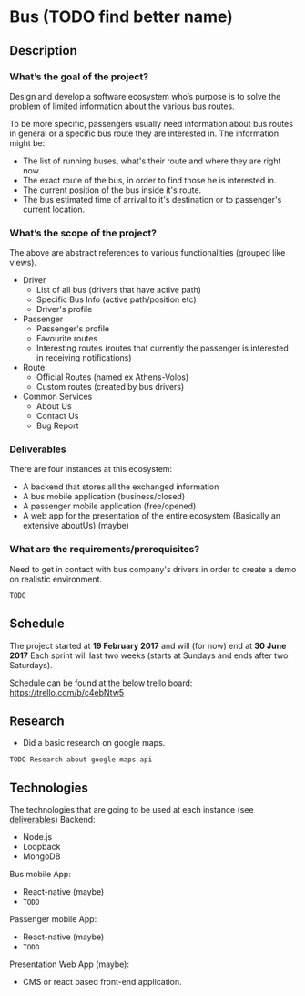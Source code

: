 # Bus (TODO find better name)

## Description
### What’s the goal of the project?
Design and develop a software ecosystem who’s purpose is to solve the problem of limited information about the various bus routes.

To be more specific, passengers usually need information about bus routes in general or a specific bus route they are interested in. The information might be:

* The list of running buses, what's their route and where they are right now.
* The exact route of the bus, in order to find those he is interested in.
* The current position of the bus inside it's route.
* The bus estimated time of arrival to it's destination or to passenger's current location.


### What’s the scope of the project?
The above are abstract references to various functionalities (grouped like views).
* Driver
  * List of all bus (drivers that have active path)
  * Specific Bus Info (active path/position etc)
  * Driver's profile
* Passenger
  * Passenger's profile
  * Favourite routes
  * Interesting routes (routes that currently the passenger is interested in receiving notifications)
* Route
  * Official Routes (named ex Athens-Volos)
  * Custom routes (created by bus drivers)
* Common Services
  * About Us
  * Contact Us
  * Bug Report

### Deliverables
There are four instances at this ecosystem:
* A backend that stores all the exchanged information
* A bus mobile application (business/closed)
* A passenger mobile application (free/opened)
* A web app for the presentation of the entire ecosystem (Basically an extensive aboutUs) (maybe)

### What are the requirements/prerequisites?
Need to get in contact with bus company's drivers in order to create a demo on realistic environment.
```
TODO
```

## Schedule
The project started at **19 February 2017** and will (for now) end at **30 June 2017**
Each sprint will last two weeks (starts at Sundays and ends after two Saturdays).

Schedule can be found at the below trello board:
https://trello.com/b/c4ebNtw5

## Research
* Did a basic research on google maps.
```
TODO Research about google maps api
```

## Technologies
The technologies that are going to be used at each instance (see [deliverables](https://github.com/nikooiko/Bus#deliverables))
Backend:
* Node.js
* Loopback
* MongoDB

Bus mobile App:
* React-native (maybe)
* ```TODO```

Passenger mobile App:
* React-native (maybe)
* ```TODO```

Presentation Web App (maybe):
* CMS or react based front-end application.

